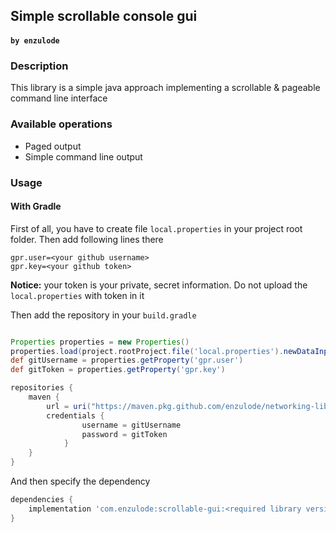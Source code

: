## Simple scrollable console gui
#### ```by enzulode```

### Description
This library is a simple java approach implementing a scrollable & pageable command line interface

### Available operations
- Paged output
- Simple command line output

### Usage

#### With Gradle
First of all, you have to create file ```local.properties``` in your project root folder.
Then add following lines there
```properties
gpr.user=<your github username>
gpr.key=<your github token>
```

**Notice:** your token is your private, secret information. Do not upload the ```local.properties``` with token in it

Then add the repository in your ```build.gradle```
```groovy

Properties properties = new Properties()
properties.load(project.rootProject.file('local.properties').newDataInputStream())
def gitUsername = properties.getProperty('gpr.user')
def gitToken = properties.getProperty('gpr.key')

repositories {
    maven {
        url = uri("https://maven.pkg.github.com/enzulode/networking-library")
        credentials {
                username = gitUsername
                password = gitToken
            }
    }
}
```

And then specify the dependency
```groovy
dependencies {
    implementation 'com.enzulode:scrollable-gui:<required library version>'
}
```
